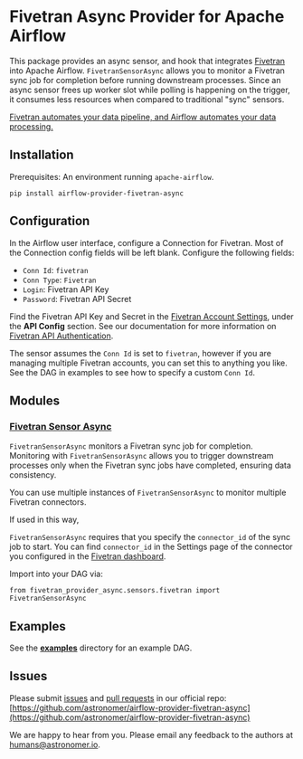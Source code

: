 # Fivetran Async Provider for Apache Airflow

This package provides an async sensor, and hook that integrates [Fivetran](https://fivetran.com) into Apache Airflow. 
`FivetranSensorAsync` allows you to monitor a Fivetran sync job for completion before running downstream processes.
Since an async sensor frees up worker slot while polling is happening on the trigger, it consumes less resources when compared to traditional "sync" sensors.

[Fivetran automates your data pipeline, and Airflow automates your data processing.](https://www.youtube.com/watch?v=siSx6L2ckSw&ab_channel=Fivetran)

## Installation

Prerequisites: An environment running `apache-airflow`.

```
pip install airflow-provider-fivetran-async
```

## Configuration

In the Airflow user interface, configure a Connection for Fivetran. Most of the Connection config fields will be left blank. Configure the following fields:

* `Conn Id`: `fivetran`
* `Conn Type`: `Fivetran`
* `Login`: Fivetran API Key
* `Password`: Fivetran API Secret

Find the Fivetran API Key and Secret in the [Fivetran Account Settings](https://fivetran.com/account/settings), under the **API Config** section. See our documentation for more information on [Fivetran API Authentication](https://fivetran.com/docs/rest-api/getting-started#authentication).

The sensor assumes the `Conn Id` is set to `fivetran`, however if you are managing multiple Fivetran accounts, you can set this to anything you like. See the DAG in examples to see how to specify a custom `Conn Id`.

## Modules

### [Fivetran Sensor Async](https://github.com/astronomer/airflow-provider-fivetran-async/tree/main/fivetran_provider_async/hooks/fivetran.py)

`FivetranSensorAsync` monitors a Fivetran sync job for completion. 
Monitoring with `FivetranSensorAsync` allows you to trigger downstream processes only when the Fivetran sync jobs have completed, ensuring data consistency. 



You can use multiple instances of `FivetranSensorAsync` to monitor multiple Fivetran connectors.

If used in this way, 

`FivetranSensorAsync` requires that you specify the `connector_id` of the sync job to start. You can find `connector_id` in the Settings page of the connector you configured in the [Fivetran dashboard](https://fivetran.com/dashboard/connectors).

Import into your DAG via:
```
from fivetran_provider_async.sensors.fivetran import FivetranSensorAsync
```

## Examples

See the [**examples**](https://github.com/astronomer/airflow-provider-fivetran-async/tree/main/fivetran_provider_async/example_dags) directory for an example DAG.

## Issues

Please submit [issues](https://github.com/astronomer/airflow-provider-fivetran-async/issues) and [pull requests](https://github.com/astronomer/airflow-provider-fivetran-async/pulls) in our official repo:
[https://github.com/astronomer/airflow-provider-fivetran-async](https://github.com/astronomer/airflow-provider-fivetran-async)

We are happy to hear from you. Please email any feedback to the authors at [humans@astronomer.io](mailto:humans@astronomer.io).
